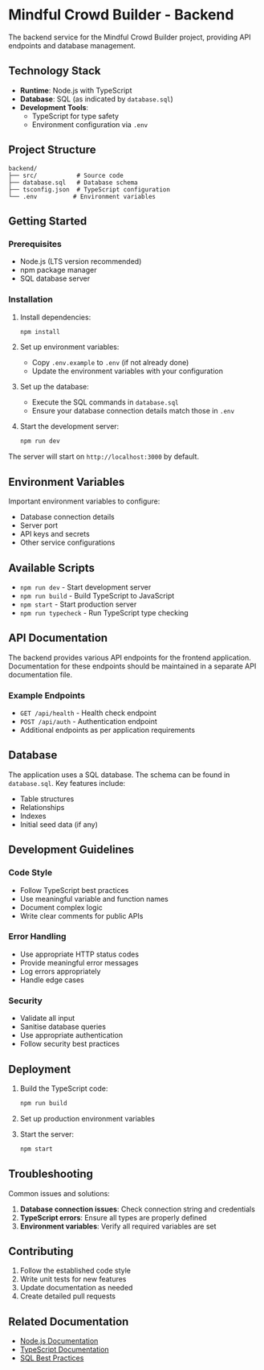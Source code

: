 # Mindful Crowd Builder - Backend

The backend service for the Mindful Crowd Builder project, providing API endpoints and database management.

## Technology Stack

- **Runtime**: Node.js with TypeScript
- **Database**: SQL (as indicated by `database.sql`)
- **Development Tools**:
  - TypeScript for type safety
  - Environment configuration via `.env`

## Project Structure

```
backend/
├── src/           # Source code
├── database.sql   # Database schema
├── tsconfig.json  # TypeScript configuration
└── .env          # Environment variables
```

## Getting Started

### Prerequisites

- Node.js (LTS version recommended)
- npm package manager
- SQL database server

### Installation

1. Install dependencies:
   ```bash
   npm install
   ```

2. Set up environment variables:
   - Copy `.env.example` to `.env` (if not already done)
   - Update the environment variables with your configuration

3. Set up the database:
   - Execute the SQL commands in `database.sql`
   - Ensure your database connection details match those in `.env`

4. Start the development server:
   ```bash
   npm run dev
   ```

The server will start on `http://localhost:3000` by default.

## Environment Variables

Important environment variables to configure:

- Database connection details
- Server port
- API keys and secrets
- Other service configurations

## Available Scripts

- `npm run dev` - Start development server
- `npm run build` - Build TypeScript to JavaScript
- `npm start` - Start production server
- `npm run typecheck` - Run TypeScript type checking

## API Documentation

The backend provides various API endpoints for the frontend application. Documentation for these endpoints should be maintained in a separate API documentation file.

### Example Endpoints

- `GET /api/health` - Health check endpoint
- `POST /api/auth` - Authentication endpoint
- Additional endpoints as per application requirements

## Database

The application uses a SQL database. The schema can be found in `database.sql`. Key features include:

- Table structures
- Relationships
- Indexes
- Initial seed data (if any)

## Development Guidelines

### Code Style

- Follow TypeScript best practices
- Use meaningful variable and function names
- Document complex logic
- Write clear comments for public APIs

### Error Handling

- Use appropriate HTTP status codes
- Provide meaningful error messages
- Log errors appropriately
- Handle edge cases

### Security

- Validate all input
- Sanitise database queries
- Use appropriate authentication
- Follow security best practices

## Deployment

1. Build the TypeScript code:
   ```bash
   npm run build
   ```

2. Set up production environment variables

3. Start the server:
   ```bash
   npm start
   ```

## Troubleshooting

Common issues and solutions:

1. **Database connection issues**: Check connection string and credentials
2. **TypeScript errors**: Ensure all types are properly defined
3. **Environment variables**: Verify all required variables are set

## Contributing

1. Follow the established code style
2. Write unit tests for new features
3. Update documentation as needed
4. Create detailed pull requests

## Related Documentation

- [Node.js Documentation](https://nodejs.org/docs)
- [TypeScript Documentation](https://www.typescriptlang.org/docs)
- [SQL Best Practices](https://www.sqlstyle.guide) 